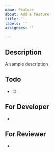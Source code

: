 ```yaml
---
name: Feature
about: Add a feature
title: ''
labels: ''
assignees: ''

---
```


## Description
A sample description

## Todo
  - [ ]

## For Developer
-

## For Reviewer
-
